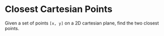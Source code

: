 # Closest Cartesian Points

Given a set of points `[x, y]` on a 2D cartesian plane, find the two closest
points.

